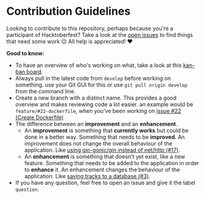 # Contribution Guidelines

Looking to contribute to this repository, perhaps because you're a participant of Hacktoberfest? Take a look at the [open issues][] to find things that need some work :wink: All help is appreciated! :heart:

**Good to know:**

- To have an overview of who's working on what, take a look at this [kan-ban board][].
- Always pull in the latest code from `develop` before working on something.
  use your Git GUI for this or use `git pull origin develop` from the command line.
- Create a new branch with a distinct name. This provides a good overview and makes reviewing code a lot easier.
  an example would be `feature/#22-dockerfile`, when you've been working on [issue #22 (Create Dockerfile)](https://github.com/ricardobalk/go-osmand-tracker/issues/22)
- The difference between an **improvement** and an **enhancement**.
  - An **improvement** is something that **currently works** but could be done in a better way. Something that needs to be **improved**. An improvement does not change the overall behaviour of the application. Like [using gin-gonic/gin instead of net/http (#17)](https://github.com/ricardobalk/go-osmand-tracker/pull/17).
  - An **enhancement** is something that doesn't yet exist, like a new feature. Something that needs to be added to the application in order to **enhance** it. An enhancement changes the behaviour of the application. Like [saving tracks to a database (#3)](https://github.com/ricardobalk/go-osmand-tracker/issues/3).
- If you have any question, feel free to open an issue and give it the label `question`.

[kan-ban board]: https://github.com/ricardobalk/go-osmand-tracker/projects/1	"Who's working on what?"
[open issues]: https://github.com/ricardobalk/go-osmand-tracker/issues?q=is%3Aissue+is%3Aopen	"Open issues"